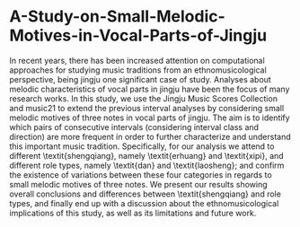 # A-Study-on-Small-Melodic-Motives-in-Vocal-Parts-of-Jingju

In recent years, there has been increased attention on computational approaches for studying music traditions from an ethnomusicological perspective, being jingju one significant case of study. Analyses about melodic characteristics of vocal parts in jingju have been the focus of many research works. In this study, we use the Jingju Music Scores Collection and music21 to extend the previous interval analyses by considering small melodic motives of three notes in vocal parts of jingju. The aim is to identify which pairs of consecutive intervals (considering interval class and direction) are more frequent in order to further characterize and understand this important music tradition. Specifically, for our analysis we attend to different \textit{shengqiang}, namely \textit{erhuang} and \textit{xipi}, and different role types, namely \textit{dan} and \textit{laosheng}; and confirm the existence of variations between these four categories in regards to small melodic motives of three notes. We present our results showing overall conclusions and differences between \textit{shengqiang} and role types, and finally end up with a discussion about the ethnomusicological implications of this study, as well as its limitations and future work. 
